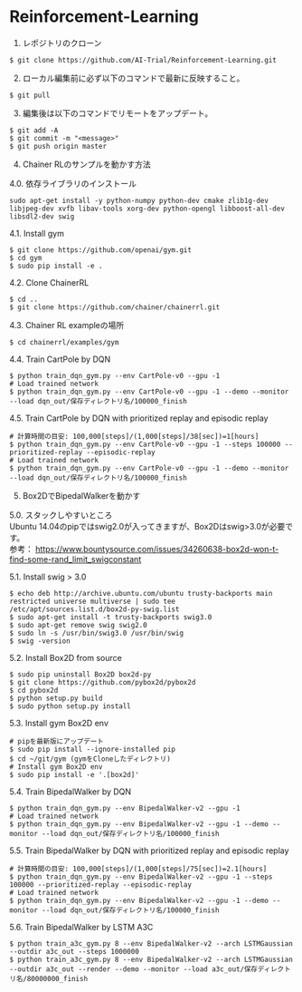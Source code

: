 # Reinforcement-Learning

1. レポジトリのクローン

```
$ git clone https://github.com/AI-Trial/Reinforcement-Learning.git
```

2. ローカル編集前に必ず以下のコマンドで最新に反映すること。

```
$ git pull
```

3. 編集後は以下のコマンドでリモートをアップデート。

```
$ git add -A
$ git commit -m "<message>"
$ git push origin master
```
4. Chainer RLのサンプルを動かす方法
  
4.0. 依存ライブラリのインストール
```
sudo apt-get install -y python-numpy python-dev cmake zlib1g-dev libjpeg-dev xvfb libav-tools xorg-dev python-opengl libboost-all-dev libsdl2-dev swig
```
  
4.1. Install gym
```
$ git clone https://github.com/openai/gym.git
$ cd gym
$ sudo pip install -e .
```
  
4.2. Clone ChainerRL
```
$ cd ..
$ git clone https://github.com/chainer/chainerrl.git
```
  
4.3. Chainer RL exampleの場所
```
$ cd chainerrl/examples/gym
```
  
4.4. Train CartPole by DQN
```
$ python train_dqn_gym.py --env CartPole-v0 --gpu -1
# Load trained network  
$ python train_dqn_gym.py --env CartPole-v0 --gpu -1 --demo --monitor --load dqn_out/保存ディレクトリ名/100000_finish
```
4.5. Train CartPole by DQN with prioritized replay and episodic replay
```
# 計算時間の目安: 100,000[steps]/(1,000[steps]/38[sec])=1[hours]
$ python train_dqn_gym.py --env CartPole-v0 --gpu -1 --steps 100000 --prioritized-replay --episodic-replay
# Load trained network  
$ python train_dqn_gym.py --env CartPole-v0 --gpu -1 --demo --monitor --load dqn_out/保存ディレクトリ名/100000_finish
```

5. Box2DでBipedalWalkerを動かす
  
5.0. スタックしやすいところ  
Ubuntu 14.04のpipではswig2.0が入ってきますが、Box2Dはswig>3.0が必要です。  
参考： https://www.bountysource.com/issues/34260638-box2d-won-t-find-some-rand_limit_swigconstant
  
5.1. Install swig > 3.0
```
$ echo deb http://archive.ubuntu.com/ubuntu trusty-backports main restricted universe multiverse | sudo tee /etc/apt/sources.list.d/box2d-py-swig.list
$ sudo apt-get install -t trusty-backports swig3.0
$ sudo apt-get remove swig swig2.0
$ sudo ln -s /usr/bin/swig3.0 /usr/bin/swig
$ swig -version
```
5.2. Install Box2D from source
```
$ sudo pip uninstall Box2D box2d-py
$ git clone https://github.com/pybox2d/pybox2d
$ cd pybox2d
$ python setup.py build
$ sudo python setup.py install
```
5.3. Install gym Box2D env
```
# pipを最新版にアップデート
$ sudo pip install --ignore-installed pip
$ cd ~/git/gym (gymをCloneしたディレクトリ)
# Install gym Box2D env
$ sudo pip install -e '.[box2d]'
```
5.4. Train BipedalWalker by DQN
```
$ python train_dqn_gym.py --env BipedalWalker-v2 --gpu -1
# Load trained network
$ python train_dqn_gym.py --env BipedalWalker-v2 --gpu -1 --demo --monitor --load dqn_out/保存ディレクトリ名/100000_finish
```
5.5. Train BipedalWalker by DQN with prioritized replay and episodic replay
```
# 計算時間の目安: 100,000[steps]/(1,000[steps]/75[sec])=2.1[hours]
$ python train_dqn_gym.py --env BipedalWalker-v2 --gpu -1 --steps 100000 --prioritized-replay --episodic-replay
# Load trained network
$ python train_dqn_gym.py --env BipedalWalker-v2 --gpu -1 --demo --monitor --load dqn_out/保存ディレクトリ名/100000_finish
```
5.6. Train BipedalWalker by LSTM A3C
```
$ python train_a3c_gym.py 8 --env BipedalWalker-v2 --arch LSTMGaussian --outdir a3c_out --steps 1000000
$ python train_a3c_gym.py 8 --env BipedalWalker-v2 --arch LSTMGaussian --outdir a3c_out --render --demo --monitor --load a3c_out/保存ディレクトリ名/80000000_finish
```
